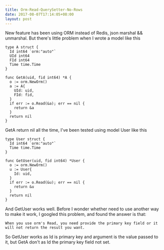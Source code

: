 ```yaml
---
title: Orm-Read-QuerySetter-No-Rows
date: 2017-08-07T17:14:05+08:00
layout: post
---
```

New feature has been using ORM instead of Redis, json marshal && unmarshal. But there's little problem when I wrote a model like this

```
type A struct {
  Id int64 `orm:"auto"`
  UId int64
  FId int64
  Time time.Time
}

func GetA(uid, fid int64) *A {
  o := orm.NewOrm()
  a := A{
    UId: uid,
    FId: fid,
  }
  if err := o.Read(&a); err == nil {
    return &a
  }
  return nil
}
```

GetA return nil all the time, I've been tested using model User like this

```
type User struct {
  Id int64 `orm:"auto"`
  Time time.Time
}

func GetUser(uid, fid int64) *User {
  o := orm.NewOrm()
  u := User{
    Id: uid,
  }
  if err := o.Read(&u); err == nil {
    return &u
  }
  return nil
}
```

And GetUser works well. Before I wonder whether need to use another way to make it work, I googled this problem, and found the answer is that:

```
When you use orm's Read, you need provide the primary key field or it will not return the result you want.
```

So GetUser works as Id is primary key and argument is the value passed to it, but GetA don't as Id the primary key field not set.
